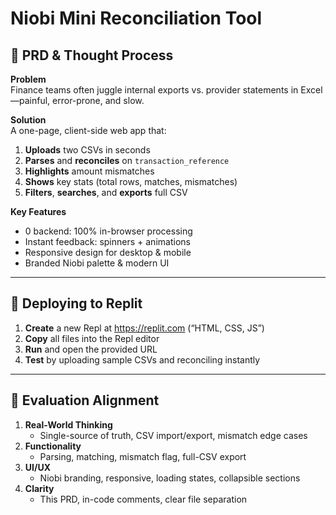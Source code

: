 # Niobi Mini Reconciliation Tool

## 📄 PRD & Thought Process

**Problem**  
Finance teams often juggle internal exports vs. provider statements in Excel—painful, error-prone, and slow.

**Solution**  
A one-page, client-side web app that:
1. **Uploads** two CSVs in seconds  
2. **Parses** and **reconciles** on `transaction_reference`  
3. **Highlights** amount mismatches  
4. **Shows** key stats (total rows, matches, mismatches)  
5. **Filters**, **searches**, and **exports** full CSV

**Key Features**  
- 0 backend: 100% in-browser processing  
- Instant feedback: spinners + animations  
- Responsive design for desktop & mobile  
- Branded Niobi palette & modern UI

---


## 🚀 Deploying to Replit

1. **Create** a new Repl at https://replit.com (“HTML, CSS, JS”)
2. **Copy** all files into the Repl editor
3. **Run** and open the provided URL
4. **Test** by uploading sample CSVs and reconciling instantly

---

## 🎯 Evaluation Alignment

1. **Real-World Thinking**  
   - Single-source of truth, CSV import/export, mismatch edge cases  
2. **Functionality**  
   - Parsing, matching, mismatch flag, full-CSV export  
3. **UI/UX**  
   - Niobi branding, responsive, loading states, collapsible sections  
4. **Clarity**  
   - This PRD, in-code comments, clear file separation



